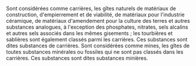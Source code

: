 Sont considérées comme carrières, les gîtes naturels de
matériaux de construction, d'empierrement et de viabilité, de matériaux
pour l'industrie céramique, de matériaux d'amendement pour la culture
des terres et autres substances analogues, à l'exception des phosphates,
nitrates, sels alcalins et autres sels associés dans les mêmes gisements
; les tourbières et sablières sont également classés parmi les
carrières. Ces substances sont dites substances de carrières.
Sont considérées comme mines, les gîtes de toutes substances minérales
ou fossiles qui ne sont pas classés dans les carrières. Ces substances
sont dites substances minières.
